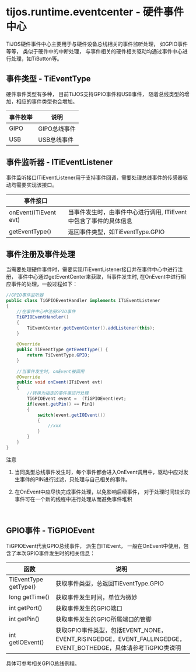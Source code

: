 #  tijos.runtime.eventcenter - 硬件事件中心

TiJOS硬件事件中心主要用于与硬件设备总线相关的事件监听处理， 如GPIO事件等等， 类似于硬件中的中断处理， 与事件相关的硬件相关驱动均通过事件中心进行处理，如TiButton等。

## 事件类型 - TiEventType

硬件事件类型有多种， 目前TiJOS支持GPIO事件和USB事件， 随着总线类型的增加，相应的事件类型也会增加。

| 事件枚举 | 说明       |
| ---- | -------- |
| GIPO | GIPO总线事件 |
| USB  | USB总线事件  |



## 事件监听器 - ITiEventListener

事件监听接口ITiEventListener用于支持事件回调，需要处理总线事件的传感器驱动均需要实现该接口。

| 事件接口                  |                                       |
| --------------------- | ------------------------------------- |
| onEvent(ITiEvent evt) | 当事件发生时，由事件中心进行调用, ITiEvent中包含了事件的具体信息 |
| getEventType()        | 返回事件类型，如TiEventType.GPIO              |



## 事件注册及事件处理

当需要处理硬件事件时，需要实现ITiEventListener接口并在事件中心中进行注册， 事件中心通过getEventCenter来获取，当事件发生时, 在OnEvent中进行相应事件的处理，一般过程如下：

```java
//GPIO事件监听器
public class TiGPIOEventHandler implements ITiEventListener
{
	//在事件中心中注册GPIO事件
	TiGPIOEventHandler()
	{
    	TiEventCenter.getEventCenter().addListener(this);
	}
	
 	@Override
	public TiEventType getEventType() {
		return TiEventType.GPIO;
	}
	
	//当事件发生时, onEvent被调用
	@Override
	public void onEvent(ITiEvent evt) 
	{
		//转换为指定的事件类进行处理
		TiGPIOEvent event =  (TiGPIOEvent)evt;
      	if(event.getPin() == Pin1) 
      	{
			switch(event.getIOEvent())
			{
				//xxx
			}
		}
	}	
}
```

注意

1. 当同类型总线事件发生时，每个事件都会进入OnEvent调用中，驱动中应对发生事件的PIN进行过滤，只处理与自己相关的事件。

2. 在OnEvent中应尽快完成事件处理，以免影响后续事件， 对于处理时间较长的事件可在一个新的线程中进行处理从而避免事件堆积

   ​

## GPIO事件 - TiGPIOEvent

TiGPIOEvent代表GPIO总线事件， 派生自ITiEvent， 一般在OnEvent中使用，包含了本次GPIO事件发生时的相关信息：

| 函数                    | 说明                                       |
| --------------------- | ---------------------------------------- |
| TiEventType getType() | 获取事件类型，总返回TiEventType.GPIO               |
| long getTime()        | 获取事件发生时间，单位为微妙                           |
| int getPort()         | 获取事件发生的GPIO端口                            |
| int getPin()          | 获取事件发生的GPIO所属端口的管脚                       |
| int getIOEvent()      | 获取GPIO事件类型，包括EVENT_NONE，EVENT_RISINGEDGE，EVENT_FALLINGEDGE，EVENT_BOTHEDGE，具体请参考TiGPIO类说明 |

具体可参考相关GPIO总线例程。